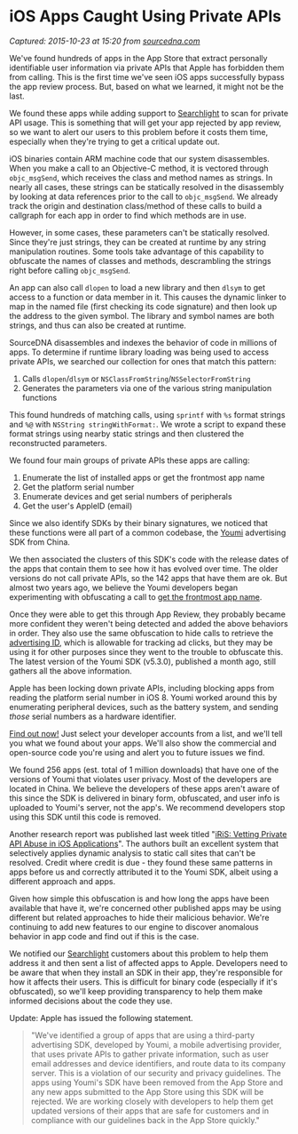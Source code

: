 # iOS Apps Caught Using Private APIs

_Captured: 2015-10-23 at 15:20 from [sourcedna.com](https://sourcedna.com/blog/20151018/ios-apps-using-private-apis.html)_

We've found hundreds of apps in the App Store that extract personally identifiable user information via private APIs that Apple has forbidden them from calling. This is the first time we've seen iOS apps successfully bypass the app review process. But, based on what we learned, it might not be the last.

We found these apps while adding support to [Searchlight](https://searchlight.sourcedna.com) to scan for private API usage. This is something that will get your app rejected by app review, so we want to alert our users to this problem before it costs them time, especially when they're trying to get a critical update out.

iOS binaries contain ARM machine code that our system disassembles. When you make a call to an Objective-C method, it is vectored through `objc_msgSend`, which receives the class and method names as strings. In nearly all cases, these strings can be statically resolved in the disassembly by looking at data references prior to the call to `objc_msgSend`. We already track the origin and destination class/method of these calls to build a callgraph for each app in order to find which methods are in use.

However, in some cases, these parameters can't be statically resolved. Since they're just strings, they can be created at runtime by any string manipulation routines. Some tools take advantage of this capability to obfuscate the names of classes and methods, descrambling the strings right before calling `objc_msgSend`.

An app can also call `dlopen` to load a new library and then `dlsym` to get access to a function or data member in it. This causes the dynamic linker to map in the named file (first checking its code signature) and then look up the address to the given symbol. The library and symbol names are both strings, and thus can also be created at runtime.

SourceDNA disassembles and indexes the behavior of code in millions of apps. To determine if runtime library loading was being used to access private APIs, we searched our collection for ones that match this pattern:

  1. Calls `dlopen`/`dlsym` or `NSClassFromString`/`NSSelectorFromString`
  2. Generates the parameters via one of the various string manipulation functions

This found hundreds of matching calls, using `sprintf` with `%s` format strings and `%@` with `NSString stringWithFormat:`. We wrote a script to expand these format strings using nearby static strings and then clustered the reconstructed parameters.

We found four main groups of private APIs these apps are calling:

  1. Enumerate the list of installed apps or get the frontmost app name
  2. Get the platform serial number
  3. Enumerate devices and get serial numbers of peripherals
  4. Get the user's AppleID (email)

Since we also identify SDKs by their binary signatures, we noticed that these functions were all part of a common codebase, the [Youmi](http://youmi.net) advertising SDK from China.

We then associated the clusters of this SDK's code with the release dates of the apps that contain them to see how it has evolved over time. The older versions do not call private APIs, so the 142 apps that have them are ok. But almost two years ago, we believe the Youmi developers began experimenting with obfuscating a call to [get the frontmost app name](http://stackoverflow.com/questions/25926026/how-to-monitoring-app-running-in-the-foreground-in-ios8-use-the-privateframework).

Once they were able to get this through App Review, they probably became more confident they weren't being detected and added the above behaviors in order. They also use the same obfuscation to hide calls to retrieve the [advertising ID](http://techcrunch.com/2014/02/03/apples-latest-crackdown-apps-pulling-the-advertising-identifier-but-not-showing-ads-are-being-rejected-from-app-store/), which is allowable for tracking ad clicks, but they may be using it for other purposes since they went to the trouble to obfuscate this. The latest version of the Youmi SDK (v5.3.0), published a month ago, still gathers all the above information.

Apple has been locking down private APIs, including blocking apps from reading the platform serial number in iOS 8. Youmi worked around this by enumerating peripheral devices, such as the battery system, and sending _those_ serial numbers as a hardware identifier.

[Find out now!](https://searchlight.sourcedna.com) Just select your developer accounts from a list, and we'll tell you what we found about your apps. We'll also show the commercial and open-source code you're using and alert you to future issues we find.

We found 256 apps (est. total of 1 million downloads) that have one of the versions of Youmi that violates user privacy. Most of the developers are located in China. We believe the developers of these apps aren't aware of this since the SDK is delivered in binary form, obfuscated, and user info is uploaded to Youmi's server, not the app's. We recommend developers stop using this SDK until this code is removed.

Another research report was published last week titled "[iRiS: Vetting Private API Abuse in iOS Applications](http://dl.acm.org/citation.cfm?id=2813675)". The authors built an excellent system that selectively applies dynamic analysis to static call sites that can't be resolved. Credit where credit is due - they found these same patterns in apps before us and correctly attributed it to the Youmi SDK, albeit using a different approach and apps.

Given how simple this obfuscation is and how long the apps have been available that have it, we're concerned other published apps may be using different but related approaches to hide their malicious behavior. We're continuing to add new features to our engine to discover anomalous behavior in app code and find out if this is the case.

We notified our [Searchlight](https://searchlight.sourcedna.com) customers about this problem to help them address it and then sent a list of affected apps to Apple. Developers need to be aware that when they install an SDK in their app, they're responsible for how it affects their users. This is difficult for binary code (especially if it's obfuscated), so we'll keep providing transparency to help them make informed decisions about the code they use.

Update: Apple has issued the following statement.

> "We've identified a group of apps that are using a third-party advertising SDK, developed by Youmi, a mobile advertising provider, that uses private APIs to gather private information, such as user email addresses and device identifiers, and route data to its company server. This is a violation of our security and privacy guidelines. The apps using Youmi's SDK have been removed from the App Store and any new apps submitted to the App Store using this SDK will be rejected. We are working closely with developers to help them get updated versions of their apps that are safe for customers and in compliance with our guidelines back in the App Store quickly."
